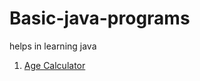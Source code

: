 # Basic-java-programs
helps in learning java
1. [Age Calculator](https://github.com/Adarsh232001/Basic-java-programs/blob/main/AgeCalc.java)

